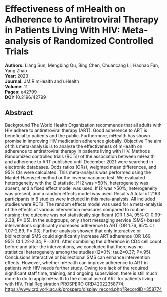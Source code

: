 # Effectiveness of mHealth on Adherence to Antiretroviral Therapy in Patients Living With HIV: Meta-analysis of Randomized Controlled Trials

**Authors:** Liang Sun, Mengbing Qu, Bing Chen, Chuancang Li, Haohao Fan, Yang Zhao  
**Year:** 2023  
**Journal:** JMIR mHealth and uHealth  
**Volume:** 11  
**Pages:** e42799  
**DOI:** 10.2196/42799  

## Abstract
Background            The World Health Organization recommends that all adults with HIV adhere to antiretroviral therapy (ART). Good adherence to ART is beneficial to patients and the public. Furthermore, mHealth has shown promise in improving HIV medication adherence globally.                                Objective            The aim of this meta-analysis is to analyze the effectiveness of mHealth on adherence to antiretroviral therapy in patients living with HIV.                                Methods            Randomized controlled trials (RCTs) of the association between mHealth and adherence to ART published until December 2021 were searched in electronic databases. Odds ratios (ORs), weighted mean differences, and 95% CIs were calculated. This meta-analysis was performed using the Mantel-Haenszel method or the inverse variance test. We evaluated heterogeneity with the I2 statistic. If I2 was ≤50%, heterogeneity was absent, and a fixed effect model was used. If I2 was >50%, heterogeneity was present, and a random effects model was used.                                Results            A total of 2163 participants in 8 studies were included in this meta-analysis. All included studies were RCTs. The random effects model was used for a meta-analysis of the effects of various intervention measures compared to routine nursing; the outcome was not statistically significant (OR 1.54, 95% CI 0.99-2.38; P=.05). In the subgroups, only short messaging service (SMS)-based interventions significantly increased adherence to ART (OR 1.76, 95% CI 1.07-2.89; P=.03). Further analysis showed that only interactive or bidirectional SMS could significantly increase ART adherence (OR 1.69, 95% CI 1.22-2.34; P=.001). After combining the difference in CD4 cell count before and after the interventions, we concluded that there was no statistical heterogeneity among the studies (I2=0%; tau2=0.37; P=.95).                                Conclusions            Interactive or bidirectional SMS can enhance intervention effects. However, whether mHealth can improve adherence to ART in patients with HIV needs further study. Owing to a lack of the required significant staff time, training, and ongoing supervision, there is still much more to do to apply mHealth to the clinical use of ART for patients living with HIV.                                Trial Registration            PROSPERO CRD42022358774; https://www.crd.york.ac.uk/prospero/display_record.php?RecordID=358774

